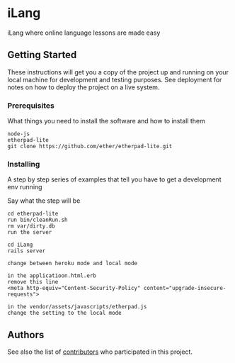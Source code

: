# iLang

iLang where online language lessons are made easy

## Getting Started

These instructions will get you a copy of the project up and running on your local machine for development and testing purposes. See deployment for notes on how to deploy the project on a live system.

### Prerequisites

What things you need to install the software and how to install them

```
node-js
etherpad-lite
git clone https://github.com/ether/etherpad-lite.git
```

### Installing

A step by step series of examples that tell you have to get a development env running

Say what the step will be

```
cd etherpad-lite
run bin/cleanRun.sh
rm var/dirty.db
run the server

cd iLang
rails server
```



```
change between heroku mode and local mode

in the applicatioon.html.erb
remove this line
<meta http-equiv="Content-Security-Policy" content="upgrade-insecure-requests">

in the vendor/assets/javascripts/etherpad.js
change the setting to the local mode
```


## Authors

See also the list of [contributors](https://github.com/your/project/contributors) who participated in this project.
